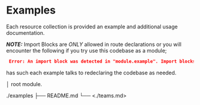 # Examples

Each resource collection is provided an example and additional usage documentation.

**_NOTE:_** Import Blocks are *ONLY* allowed in route declarations or you will encounter the following if you try use this codebase as a module;

```json
 Error: An import block was detected in "module.example". Import blocks are only allowed in the
```

has such each example talks to redeclaring the codebase as needed.

│ root module.

./examples
├── README.md
└── <./teams.md>


